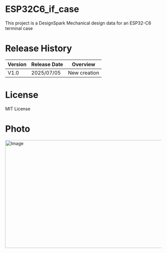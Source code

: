 # ESP32C6_if_case
This project is a DesignSpark Mechanical design data for an ESP32-C6 terminal case

# Release History

| Version | Release Date | Overview |
| ---- | ---- | ---- |
| V1.0 | 2025/07/05 | New creation |

# License
MIT License

# Photo
<img width="869" height="346" alt="Image" src="https://github.com/user-attachments/assets/d3ffe907-161a-494b-bb01-0e3b170daa3d" />
